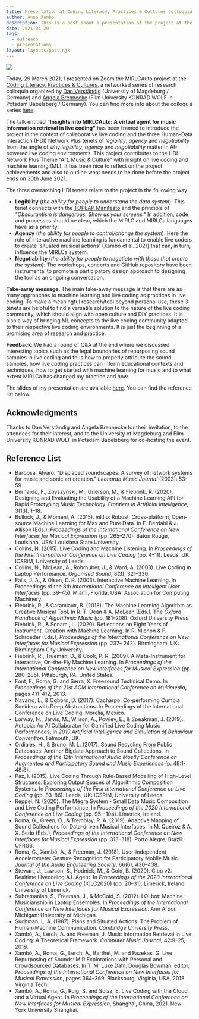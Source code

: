 ```yaml
---
title: Presentation at Coding Literacy, Practices & Cultures Colloquia – April 29, 2021
author: Anna Xambó
description: This is a post about a presentation of the project at the Coding Literacy, Practices & Cultures, a networked series of research colloquia organised by University of Magdeburg and Film University KONRAD WOLF in Potsdam Babelsberg.
date: 2021-04-29
tags:
  - outreach
  - presentations  
layout: layouts/post.njk
---
```


<img src="../../img/pres-oncoding-colloquia-29-04-2021.jpg" class="responsive paleborder"  />

Today, 29 March 2021, I presented on Zoom the MIRLCAuto project at the [Coding Literacy, Practices & Cultures](https://danvers.github.io/oncoding/), a networked series of research colloquia organized by [Dan Verständig](https://www.ebdw.ovgu.de/ebdw/en/Team/Dan+Verst%C3%A4ndig-p-232.html) (University of Magdeburg / Germany) and [Angela Brennecke](https://www.filmuniversitaet.de/portrait/person/angela-brennecke/) (Film University KONRAD WOLF in Potsdam Babelsberg / Germany). You can find more info about the colloquia series [here](https://danvers.github.io/oncoding/).

The talk entitled **"Insights into MIRLCAuto: A virtual agent for music information retrieval in live coding"** has been framed to introduce the project in the context of collaborative live coding and the three Human-Data Interaction (HDI) Network Plus tenets of *legibility*, *agency* and *negotiability* from the angle of why *legibility*, *agency* and *negotiability* matter in AI-powered live coding environments. This project contributes to the HDI Network Plus Theme “Art, Music & Culture” with insight on live coding and machine learning (ML). It has been nice to reflect on the project achievements and also to outline what needs to be done before the project ends on 30th June 2021.

The three overarching HDI tenets relate to the project in the following way:

* **Legibility** (*the ability for people to understand the data system*): This tenet connects with the [TOPLAP Manifesto](https://toplap.org/wiki/ManifestoDraft) and the principle of *"Obscurantism is dangerous. Show us your screens."* In addition, code and processes should be clear, which the MIRLC and MIRLCa languages have as a priority.
* **Agency** (*the ability for people to control/change the system*): Here the role of interactive machine learning is fundamental to enable live coders to create 'situated musical actions' (Xambó et al. 2021) that can, in turn, influence the MIRLCa system.
* **Negotiability** (*the ability for people to negotiate with those that create the system*): The workshops, concerts and GitHub repository have been instrumental to promote a participatory design approach to designing the tool as an ongoing conversation.

**Take-away message**. The main take-away message is that there are as many approaches to machine learning and live coding as practices in live coding. To make a meaningful research/tool beyond personal use, these 3 tenets are helpful to find a versatile solution to the nature of the live coding community, which should align with open culture and DIY practices. It is also a way of bringing ML concepts to the live coding community adapted to their respective live coding environments. It is just the beginning of a promising area of research and practice.

**Feedback**: We had a round of Q&A at the end where we discussed interesting topics such as the legal boundaries of repurposing sound samples in live coding and thus how to properly attribute the sound samples, how live coding practices can inform educational contexts and techniques, how to get started with machine learning for music and to what extent MIRLCa has changed my practice and how.

The slides of my presentation are available [here](/downloads/OnCoding-Colloquia-Anna-Xambo-Presentation-29.4.2021.pdf). You can find the reference list below. 


## Acknowledgments

Thanks to Dan Verständig and Angela Brennecke for their invitation, to the attendees for their interest, and to the University of Magdeburg and Film University KONRAD WOLF in Potsdam Babelsberg for co-hosting the event.

## Reference List

* Barbosa, Álvaro. "Displaced soundscapes: A survey of network systems for music and sonic art creation." *Leonardo Music Journal* (2003): 53-59.
* Bernardo, F., Zbyszyński, M., Grierson, M., & Fiebrink, R. (2020). Designing and Evaluating the Usability of a Machine Learning API for Rapid Prototyping Music Technology. *Frontiers in Artificial Intelligence*, 3(13), 1–18.
* Bullock, J., & Momeni, A. (2015). ml.lib: Robust, Cross-platform, Open-source Machine Learning for Max and Pure Data. In E. Berdahl & J. Allison (Eds.), *Proceedings of the International Conference on New Interfaces for Musical Expression* (pp. 265–270). Baton Rouge, Louisiana, USA: Louisiana State University.
* Collins, N. (2015). Live Coding and Machine Listening. In *Proceedings of the First International Conference on Live Coding* (pp. 4–11). Leeds, UK: ICSRiM, University of Leeds.
* Collins, N., McLean, A., Rohrhuber, J., & Ward, A. (2003). Live Coding in Laptop Performance. *Organised Sound*, 8(3), 321–330.
* Fails, J. A., & Olsen, D. R. (2003). Interactive Machine Learning. In Proceedings of the 8th *International Conference on Intelligent User Interfaces* (pp. 39–45). Miami, Florida, USA: Association for Computing Machinery.
* Fiebrink, R., & Caramiaux, B. (2018). The Machine Learning Algorithm as Creative Musical Tool. In R. T. Dean & A. McLean (Eds.), The *Oxford Handbook of Algorithmic Music* (pp. 181–208). Oxford University Press.
Fiebrink, R., & Sonami, L. (2020). Reflections on Eight Years of Instrument. Creation with Machine Learning. In R. Michon & F. Schroeder (Eds.), *Proceedings of the International Conference on New Interfaces for Musical Expression* (pp. 237– 242). Birmingham, UK: Birmingham City University. 
* Fiebrink, R., Trueman, D., & Cook, P. R. (2009). A Meta-Instrument for Interactive, On-the-Fly Machine Learning. In *Proceedings of the International Conference on New Interfaces for Musical Expression* (pp. 280–285). Pittsburgh, PA, United States. 
* Font, F., Roma, G. and Serra, X. Freesound Technical Demo. In *Proceedings of the 21st ACM International Conference on Multimedia*, pages 411–412, 2013.
* Navarro, L., & Ogborn, D. (2017). Cacharpo: Co-performing Cumbia Sonidera with Deep Abstractions. In Proceedings of the International Conference on Live Coding. Morelia, Mexico.
* Lorway, N., Jarvis, M., Wilson, A., Powley, E., & Speakman, J. (2019). Autopia: An AI Collaborator for Gamified Live Coding Music Performances. In *2019 Artificial Intelligence and Simulation of Behaviour Convention*. Falmouth, UK.
* Ordiales, H., & Bruno, M. L. (2017). Sound Recycling From Public Databases: Another Bigdata Approach to Sound Collections. In *Proceedings of the 12th International Audio Mostly Conference on Augmented and Participatory Sound and Music Experiences* (p. 48:1-48:8).
* Paz, I. (2015). Live Coding Through Rule-Based Modelling of High-Level
Structures: Exploring Output Spaces of Algorithmic Composition Systems. In *Proceedings of the First International Conference on Live Coding* (pp. 83–86). Leeds, UK: ICSRiM, University of Leeds.
* Reppel, N. (2020). The Mégra System - Small Data Music Composition and Live Coding Performance. In *Proceedings of the 2020 International Conference on Live Coding* (pp. 95--104). Limerick, Ireland.
* Roma, G., Green, O., & Tremblay, P. A. (2019). Adaptive Mapping of Sound Collections for Data-driven Musical Interfaces. In M. Queiroz & A. X. Sedó (Eds.), *Proceedings of the International Conference on New Interfaces for Musical Expression* (pp. 313–318). Porto Alegre, Brazil: UFRGS.
* Roma, G., Xambó, A., & Freeman, J. (2018). User-independent Accelerometer Gesture Recognition for Participatory Mobile Music. *Journal of the Audio Engineering Society*, 66(6), 430–438.
* Stewart, J., Lawson, S., Hodnick, M., & Gold, B. (2020). Cibo v2: Realtime Livecoding A.I. Agent. In *Proceedings of the 2020 International Conference on Live Coding* (ICLC2020) (pp. 20–31). Limerick, Ireland: University of Limerick.
* Subramanian, S., Freeman, J., & McCoid, S. (2012). LOLbot: Machine Musicianship in Laptop Ensembles. In *Proceedings of the International Conference on New Interfaces for Musical Expression*. Ann Arbor, Michigan: University of Michigan.
* Suchman, L. A. (1987). Plans and Situated Actions: The Problem of Human-Machine Communication. *Cambridge University Press*.
* Xambó, A., Lerch, A. and Freeman, J. Music Information Retrieval in Live Coding: A Theoretical Framework. *Computer Music Journal*, 42:9–25, 2019.
* Xambó, A., Roma, G., Lerch, A., Barthet, M. and Fazekas, G. Live Repurposing of Sounds: MIR Explorations with Personal and Crowdsourced Databases. In T. M. Luke Dahl, Douglas Bowman, editor, *Proceedings of the International Conference on New Interfaces for Musical Expression*, pages 364–369, Blacksburg, Virginia, USA, 2018. Virginia Tech.
* Xambó, A., Roma, G., Roig, S. and Solaz, E. Live Coding with the Cloud and a Virtual Agent. In *Proceedings of the International Conference on New Interfaces for Musical Expression*, Shanghai, China, 2021. New York University Shanghai.
